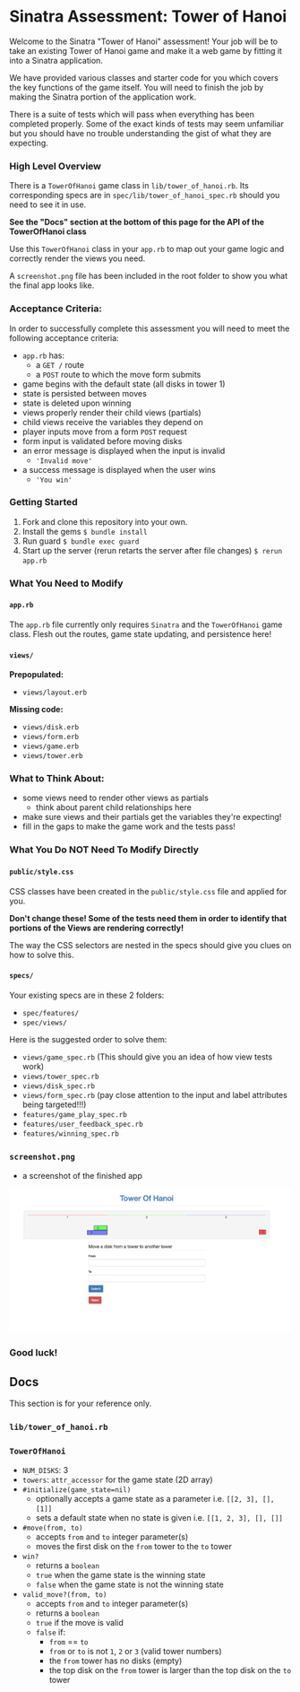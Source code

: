 # Sinatra Assessment: Tower of Hanoi

Welcome to the Sinatra "Tower of Hanoi" assessment!  Your job will be to take an existing Tower of Hanoi game and make it a web game by fitting it into a Sinatra application.

We have provided various classes and starter code for you which covers the key functions of the game itself.  You will need to finish the job by making the Sinatra portion of the application work.

There is a suite of tests which will pass when everything has been completed properly.  Some of the exact kinds of tests may seem unfamiliar but you should have no trouble understanding the gist of what they are expecting.


### High Level Overview

There is a `TowerOfHanoi` game class in `lib/tower_of_hanoi.rb`. Its corresponding specs are in `spec/lib/tower_of_hanoi_spec.rb` should you need to see it in use.

**See the "Docs" section at the bottom of this page for the API of the TowerOfHanoi class**

Use this `TowerOfHanoi` class in your `app.rb` to map out your game logic and correctly render the views you need.

A `screenshot.png` file has been included in the root folder to show you what the final app looks like.


### Acceptance Criteria:

In order to successfully complete this assessment you will need to meet the following acceptance criteria:

- `app.rb` has:
    - a `GET /` route
    - a `POST` route to which the move form submits
- game begins with the default state (all disks in tower 1)
- state is persisted between moves
- state is deleted upon winning
- views properly render their child views (partials)
- child views receive the variables they depend on
- player inputs move from a form `POST` request
- form input is validated before moving disks
- an error message is displayed when the input is invalid
    - `'Invalid move'`
- a success message is displayed when the user wins
    - `'You win'`



### Getting Started

1. Fork and clone this repository into your own.
1. Install the gems
    `$ bundle install`
1. Run guard
    `$ bundle exec guard`
1. Start up the server (rerun retarts the server after file changes)
    `$ rerun app.rb`


### What You Need to Modify

#### `app.rb`

The `app.rb` file currently only requires `Sinatra` and the `TowerOfHanoi` game class. Flesh out the routes, game state updating, and persistence here!


#### `views/`

**Prepopulated:**

- `views/layout.erb`

**Missing code:**

- `views/disk.erb`
- `views/form.erb`
- `views/game.erb`
- `views/tower.erb`



### What to Think About:

- some views need to render other views as partials
    - think about parent child relationships here
- make sure views and their partials get the variables they're expecting!
- fill in the gaps to make the game work and the tests pass!



### What You Do NOT Need To Modify Directly

#### `public/style.css`

CSS classes have been created in the `public/style.css` file and applied for you.

**Don't change these! Some of the tests need them in order to identify that portions of the Views are rendering correctly!**

The way the CSS selectors are nested in the specs should give you clues on how to solve this.



#### `specs/`

Your existing specs are in these 2 folders:

- `spec/features/`
- `spec/views/`

Here is the suggested order to solve them:

- `views/game_spec.rb` (This should give you an idea of how view tests work)
- `views/tower_spec.rb`
- `views/disk_spec.rb`
- `views/form_spec.rb` (pay close attention to the input and label attributes being targeted!!!)
- `features/game_play_spec.rb`
- `features/user_feedback_spec.rb`
- `features/winning_spec.rb`



### `screenshot.png`

- a screenshot of the finished app

![Tower of Hanoi](./screenshot.png)



### Good luck!



## Docs

This section is for your reference only.


### `lib/tower_of_hanoi.rb`

### `TowerOfHanoi`

- `NUM_DISKS`: 3
- `towers`: `attr_accessor` for the game state (2D array)
- `#initialize(game_state=nil)`
    - optionally accepts a game state as a parameter i.e. `[[2, 3], [], [1]]`
    - sets a default state when no state is given i.e. `[[1, 2, 3], [], []]`
- `#move(from, to)`
    - accepts `from` and `to` integer parameter(s)
    - moves the first disk on the `from` tower to the `to` tower
- `win?`
    - returns a `boolean`
    - `true` when the game state is the winning state
    - `false` when the game state is not the winning state
- `valid_move?(from, to)`
    - accepts `from` and `to` integer parameter(s)
    - returns a `boolean`
    - `true` if the move is valid
    - `false` if:
        - `from` == `to`
        - `from` or `to` is not `1`, `2` or `3` (valid tower numbers)
        - the `from` tower has no disks (empty)
        - the top disk on the `from` tower is larger than the top disk on the `to` tower

<br>
<br>
<br>

